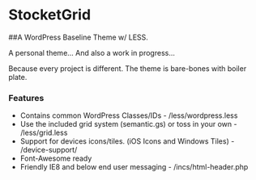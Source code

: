 StocketGrid
===========

##A WordPress Baseline Theme w/ LESS.

A personal theme... And also a work in progress...

Because every project is different. The theme is bare-bones with boiler plate.

### Features

* Contains common WordPress Classes/IDs - /less/wordpress.less
* Use the included  grid system (semantic.gs) or toss in your own - /less/grid.less
* Support for devices icons/tiles. (iOS Icons and Windows Tiles) - /device-support/
* Font-Awesome ready
* Friendly IE8 and below end user messaging - /incs/html-header.php


